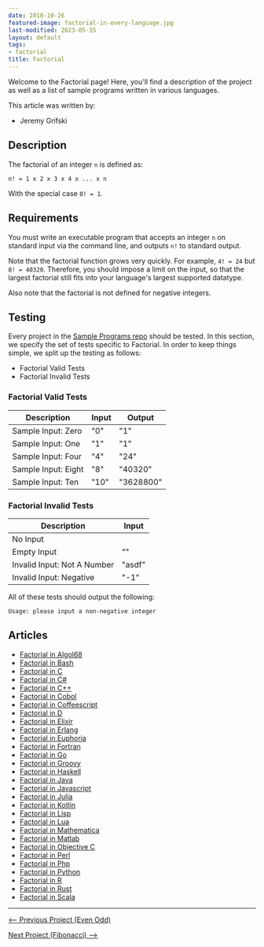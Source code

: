 ```yaml
---
date: 2018-10-26
featured-image: factorial-in-every-language.jpg
last-modified: 2023-05-15
layout: default
tags:
- factorial
title: Factorial
---
```


Welcome to the Factorial page! Here, you'll find a description of the project as well as a list of sample programs written in various languages.

This article was written by:

- Jeremy Grifski

## Description

The factorial of an integer `n` is defined as:

`n! = 1 x 2 x 3 x 4 x ... x n`

With the special case `0! = 1`.


## Requirements

You must write an executable program that accepts an integer `n` on standard
input via the command line, and outputs `n!` to standard output.

Note that the factorial function grows very quickly. For example, `4! = 24`
but `8! = 40320`. Therefore, you should impose a limit on the input, so that
the largest factorial still fits into your language's largest supported datatype.

Also note that the factorial is not defined for negative integers.


## Testing

Every project in the [Sample Programs repo](https://github.com/TheRenegadeCoder/sample-programs) should be tested.
In this section, we specify the set of tests specific to Factorial.
In order to keep things simple, we split up the testing as follows:

- Factorial Valid Tests
- Factorial Invalid Tests

### Factorial Valid Tests

| Description | Input | Output |
| ----------- | ----- | ------ |
| Sample Input: Zero | "0" | "1" |
| Sample Input: One | "1" | "1" |
| Sample Input: Four | "4" | "24" |
| Sample Input: Eight | "8" | "40320" |
| Sample Input: Ten | "10" | "3628800" |

### Factorial Invalid Tests

| Description | Input |
| ----------- | ----- |
| No Input |  |
| Empty Input | "" |
| Invalid Input: Not A Number | "asdf" |
| Invalid Input: Negative | "-1" |

All of these tests should output the following:

```
Usage: please input a non-negative integer
```


## Articles

- [Factorial in Algol68](https://sampleprograms.io/projects/factorial/algol68)
- [Factorial in Bash](https://sampleprograms.io/projects/factorial/bash)
- [Factorial in C](https://sampleprograms.io/projects/factorial/c)
- [Factorial in C#](https://sampleprograms.io/projects/factorial/c-sharp)
- [Factorial in C++](https://sampleprograms.io/projects/factorial/c-plus-plus)
- [Factorial in Cobol](https://sampleprograms.io/projects/factorial/cobol)
- [Factorial in Coffeescript](https://sampleprograms.io/projects/factorial/coffeescript)
- [Factorial in D](https://sampleprograms.io/projects/factorial/d)
- [Factorial in Elixir](https://sampleprograms.io/projects/factorial/elixir)
- [Factorial in Erlang](https://sampleprograms.io/projects/factorial/erlang)
- [Factorial in Euphoria](https://sampleprograms.io/projects/factorial/euphoria)
- [Factorial in Fortran](https://sampleprograms.io/projects/factorial/fortran)
- [Factorial in Go](https://sampleprograms.io/projects/factorial/go)
- [Factorial in Groovy](https://sampleprograms.io/projects/factorial/groovy)
- [Factorial in Haskell](https://sampleprograms.io/projects/factorial/haskell)
- [Factorial in Java](https://sampleprograms.io/projects/factorial/java)
- [Factorial in Javascript](https://sampleprograms.io/projects/factorial/javascript)
- [Factorial in Julia](https://sampleprograms.io/projects/factorial/julia)
- [Factorial in Kotlin](https://sampleprograms.io/projects/factorial/kotlin)
- [Factorial in Lisp](https://sampleprograms.io/projects/factorial/lisp)
- [Factorial in Lua](https://sampleprograms.io/projects/factorial/lua)
- [Factorial in Mathematica](https://sampleprograms.io/projects/factorial/mathematica)
- [Factorial in Matlab](https://sampleprograms.io/projects/factorial/matlab)
- [Factorial in Objective C](https://sampleprograms.io/projects/factorial/objective-c)
- [Factorial in Perl](https://sampleprograms.io/projects/factorial/perl)
- [Factorial in Php](https://sampleprograms.io/projects/factorial/php)
- [Factorial in Python](https://sampleprograms.io/projects/factorial/python)
- [Factorial in R](https://sampleprograms.io/projects/factorial/r)
- [Factorial in Rust](https://sampleprograms.io/projects/factorial/rust)
- [Factorial in Scala](https://sampleprograms.io/projects/factorial/scala)

***

<nav class="project-nav">

<div id="prev" markdown="1">

[<-- Previous Project (Even Odd)](https://sampleprograms.io/projects/even-odd)

</div>

<div id="next" markdown="1">

[Next Project (Fibonacci) -->](https://sampleprograms.io/projects/fibonacci)

</div>

</nav>